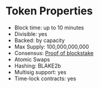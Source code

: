 # Token Properties

* Block time: up to 10 minutes
* Divisible: yes
* Backed: by capacity
* Max Supply: 100,000,000,000
* Consensus: [Proof of blockstake](technology/proof_of_blockstake)
* Atomic Swaps
* Hashing: BLAKE2b
* Multisig support: yes
* Time-lock contracts: yes
